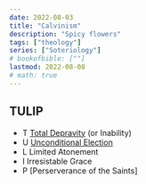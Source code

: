 ```yaml
---
date: 2022-08-03
title: "Calvinism"
description: "Spicy flowers"
tags: ["theology"]
series: ["Soteriology"]
# bookofbible: [""]
lastmod: 2022-08-08
# math: true
---
```


## TULIP

- T [Total Depravity](total-depravity/) (or Inability)
- U [Unconditional Election](/unconditional-election/)
- L Limited Atonement
- I Irresistable Grace
- P [Perserverance of the Saints]

